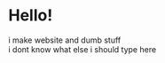 <h1>Hello!</h1>
i make website and dumb stuff
<br>
i dont know what else i should type here 
<br>
<br>
